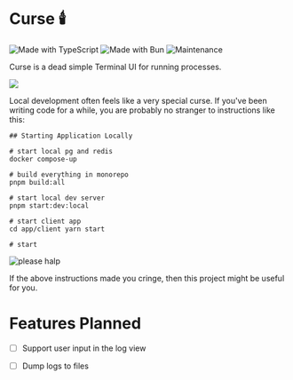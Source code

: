 # Curse 🕯️

![Made with TypeScript](https://img.shields.io/badge/Made%20with-TypeScript-3178C6?style=flat-square&logo=typescript&logoColor=white)
![Made with Bun](https://img.shields.io/badge/Made%20with-Bun-f9f1e1?style=flat-square&logo=bun&logoColor=black)
![Maintenance](https://img.shields.io/badge/Maintained%3F-yes-green.svg?style=flat-square)

Curse is a dead simple Terminal UI for running processes.

![](https://ih1.redbubble.net/image.5538369487.3481/raf,360x360,075,t,fafafa:ca443f4786.jpg)

Local development often feels like a very special curse. If you've been writing code for a while, you are probably no stranger to instructions like this:

```
## Starting Application Locally

# start local pg and redis
docker compose-up

# build everything in monorepo
pnpm build:all

# start local dev server
pnpm start:dev:local

# start client app
cd app/client yarn start

# start
```

![please halp](https://media.tenor.com/tbQSXR4MGU0AAAAe/aoi-todo.png)

If the above instructions made you cringe, then this project might be useful for you.

# Features Planned

- [ ] Support user input in the log view
- [ ] Dump logs to files

